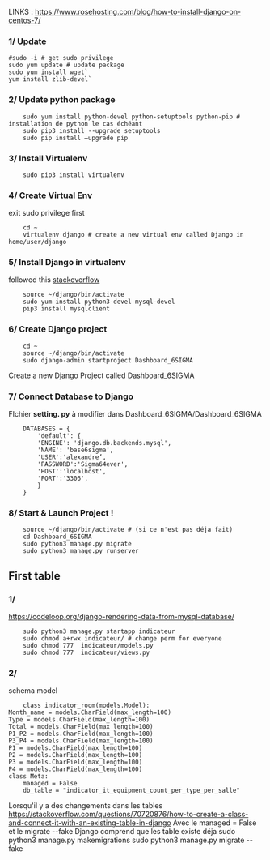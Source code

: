 LINKS :
https://www.rosehosting.com/blog/how-to-install-django-on-centos-7/

### 1/ Update 

    #sudo -i # get sudo privilege
    sudo yum update # update package
    sudo yum install wget`
    yum install zlib-devel`
    
### 2/ Update python package
		sudo yum install python-devel python-setuptools python-pip # installation de python le cas échéant
		sudo pip3 install --upgrade setuptools
		sudo pip install –upgrade pip

### 3/ Install Virtualenv

		sudo pip3 install virtualenv
	
### 4/ Create Virtual Env 
exit sudo privilege first

		cd ~
		virtualenv django # create a new virtual env called Django in home/user/django

### 5/ Install Django in virtualenv 
followed this [stackoverflow](https://stackoverflow.com/questions/55674176/django-cant-find-new-sqlite-version-sqlite-3-8-3-or-later-is-required-found)

		source ~/django/bin/activate
		sudo yum install python3-devel mysql-devel
		pip3 install mysqlclient
		


### 6/ Create Django project

		cd ~
		source ~/django/bin/activate
		sudo django-admin startproject Dashboard_6SIGMA
	
Create a new Django Project called Dashboard_6SIGMA

### 7/ Connect Database to Django
FIchier **setting. py** à modifier dans Dashboard_6SIGMA/Dashboard_6SIGMA
		
		DATABASES = {
		    'default': {
		    'ENGINE': 'django.db.backends.mysql',
		    'NAME': 'base6sigma',
		    'USER':'alexandre’,
		    'PASSWORD':'Sigma64ever',
		    'HOST':'localhost',
		    'PORT':'3306',
		    }
		}

### 8/ Start & Launch Project !
		
		source ~/django/bin/activate # (si ce n'est pas déja fait)
		cd Dashboard_6SIGMA
		sudo python3 manage.py migrate
		sudo python3 manage.py runserver

## First table

### 1/
https://codeloop.org/django-rendering-data-from-mysql-database/
		
		sudo python3 manage.py startapp indicateur
		sudo chmod a+rwx indicateur/ # change perm for everyone
		sudo chmod 777  indicateur/models.py 
		sudo chmod 777  indicateur/views.py 
 
 ### 2/

schema model 
		
		class indicator_room(models.Model):   
    Month_name = models.CharField(max_length=100)
    Type = models.CharField(max_length=100)
    Total = models.CharField(max_length=100)
    P1_P2 = models.CharField(max_length=100)
    P3_P4 = models.CharField(max_length=100)
    P1 = models.CharField(max_length=100)
    P2 = models.CharField(max_length=100)
    P3 = models.CharField(max_length=100)
    P4 = models.CharField(max_length=100)
    class Meta:
		managed = False
        db_table = "indicator_it_equipment_count_per_type_per_salle"
        
Lorsqu'il y a des changements dans les tables
https://stackoverflow.com/questions/70720876/how-to-create-a-class-and-connect-it-with-an-existing-table-in-django
Avec le managed = False et le migrate --fake Django comprend que les table existe déja
		 sudo python3 manage.py makemigrations
		 sudo python3 manage.py migrate --fake


